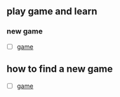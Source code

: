 ## play game and learn

### new game

- [ ] [game](https://www.google.com)

## how to find a new game

- [ ] [game](https://www.google.com)
